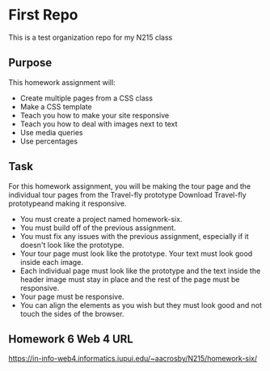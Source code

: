 # First Repo

This is a test organization repo for my N215 class

## Purpose

This homework assignment will:

- Create multiple pages from a CSS class
- Make a CSS template
- Teach you how to make your site responsive
- Teach you how to deal with images next to text
- Use media queries
- Use percentages

## Task

For this homework assignment, you will be making the tour page and the individual tour pages from the Travel-fly prototype Download Travel-fly prototypeand making it responsive.

- You must create a project named homework-six.
- You must build off of the previous assignment.
- You must fix any issues with the previous assignment, especially if it doesn't look like the prototype.
- Your tour page must look like the prototype. Your text must look good inside each image.
- Each individual page must look like the prototype and the text inside the header image must stay in place and the rest of the page must be responsive.
- Your page must be responsive.
- You can align the elements as you wish but they must look good and not touch the sides of the browser.

## Homework 6 Web 4 URL

https://in-info-web4.informatics.iupui.edu/~aacrosby/N215/homework-six/
